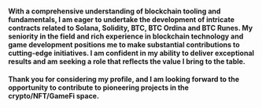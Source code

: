 #### With a comprehensive understanding of blockchain tooling and fundamentals, I am eager to undertake the development of intricate contracts related to Solana, Solidity, BTC, BTC Ordina and BTC Runes. My seniority in the field and rich experience in blockchain technology and game development positions me to make substantial contributions to cutting-edge initiatives. I am confident in my ability to deliver exceptional results and am seeking a role that reflects the value I bring to the table.

#### Thank you for considering my profile, and I am looking forward to the opportunity to contribute to pioneering projects in the crypto/NFT/GameFi space.
